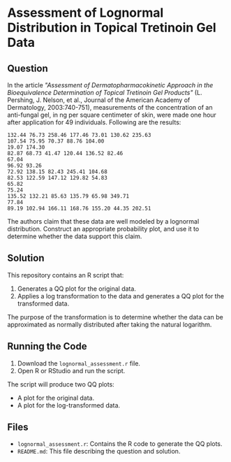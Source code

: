 
# Assessment of Lognormal Distribution in Topical Tretinoin Gel Data

## Question

In the article *"Assessment of Dermatopharmacokinetic Approach in the Bioequivalence Determination of Topical Tretinoin Gel Products"* (L. Pershing, J. Nelson, et al., Journal of the American Academy of Dermatology, 2003:740-751), measurements of the concentration of an anti-fungal gel, in ng per square centimeter of skin, were made one hour after application for 49 individuals. Following are the results:

```
132.44 76.73 258.46 177.46 73.01 130.62 235.63
107.54 75.95 70.37 88.76 104.00
19.07 174.30
82.87 68.73 41.47 120.44 136.52 82.46
67.04
96.92 93.26
72.92 138.15 82.43 245.41 104.68
82.53 122.59 147.12 129.82 54.83
65.82
75.24
135.52 132.21 85.63 135.79 65.98 349.71
77.84
89.19 102.94 166.11 168.76 155.20 44.35 202.51
```

The authors claim that these data are well modeled by a lognormal distribution. Construct an appropriate probability plot, and use it to determine whether the data support this claim.

## Solution

This repository contains an R script that:
1. Generates a QQ plot for the original data.
2. Applies a log transformation to the data and generates a QQ plot for the transformed data.

The purpose of the transformation is to determine whether the data can be approximated as normally distributed after taking the natural logarithm.

## Running the Code

1. Download the `lognormal_assessment.r` file.
2. Open R or RStudio and run the script.

The script will produce two QQ plots:
- A plot for the original data.
- A plot for the log-transformed data.

## Files

- `lognormal_assessment.r`: Contains the R code to generate the QQ plots.
- `README.md`: This file describing the question and solution.


